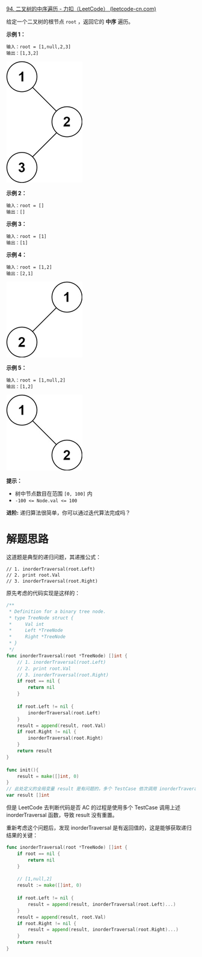 [94. 二叉树的中序遍历 - 力扣（LeetCode） (leetcode-cn.com)](https://leetcode-cn.com/problems/binary-tree-inorder-traversal/)

给定一个二叉树的根节点 `root` ，返回它的 **中序** 遍历。

**示例 1：**

~~~
输入：root = [1,null,2,3]
输出：[1,3,2]
~~~

![](./Snipaste_2021-09-07_16-27-33.png)

**示例 2：**

```
输入：root = []
输出：[]
```

**示例 3：**

```
输入：root = [1]
输出：[1]
```

**示例 4：**

~~~
输入：root = [1,2]
输出：[2,1]
~~~

![](./Snipaste_2021-09-07_16-28-31.png)

**示例 5：**

~~~
输入：root = [1,null,2]
输出：[1,2]
~~~

![](./Snipaste_2021-09-07_16-28-58.png)

**提示：**

- 树中节点数目在范围 `[0, 100]` 内
- `-100 <= Node.val <= 100`

 **进阶:** 递归算法很简单，你可以通过迭代算法完成吗？

# 解题思路

这道题是典型的递归问题，其递推公式：

~~~
// 1. inorderTraversal(root.Left)
// 2. print root.Val
// 3. inorderTraversal(root.Right)
~~~

原先考虑的代码实现是这样的：

~~~go
/**
 * Definition for a binary tree node.
 * type TreeNode struct {
 *     Val int
 *     Left *TreeNode
 *     Right *TreeNode
 * }
 */
func inorderTraversal(root *TreeNode) []int {
	// 1. inorderTraversal(root.Left)
	// 2. print root.Val
	// 3. inorderTraversal(root.Right)
    if root == nil {
		return nil
	}
    
	if root.Left != nil {
		inorderTraversal(root.Left)
	}
	result = append(result, root.Val)
	if root.Right != nil {
		inorderTraversal(root.Right)
	}
	return result
}

func init(){
    result = make([]int, 0)
}
// 此处定义的全局变量 result 是有问题的，多个 TestCase 依次调用 inorderTraveral result 需要重新初始化
var result []int
~~~

但是 LeetCode 去判断代码是否 AC 的过程是使用多个 TestCase 调用上述 inorderTraversal 函数，导致 result 没有重置。

重新考虑这个问题后，发现 inorderTraversal 是有返回值的，这是能够获取递归结果的关键：

~~~go
func inorderTraversal(root *TreeNode) []int {
	if root == nil {
		return nil
	}

	// [1,null,2]
	result := make([]int, 0)

	if root.Left != nil {
		result = append(result, inorderTraversal(root.Left)...)
	}
	result = append(result, root.Val)
	if root.Right != nil {
		result = append(result, inorderTraversal(root.Right)...)
	}
	return result
}
~~~

